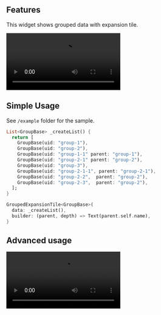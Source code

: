 ## Features

This widget shows grouped data with expansion tile.

![Example](https://user-images.githubusercontent.com/39804422/133917377-4e74d53b-3f17-4cc7-8443-2e7d2f9fdef4.mp4)

## Simple Usage

See `/example` folder for the sample.

```dart
List<GroupBase> _createList() {
  return [
    GroupBase(uid: "group-1"),
    GroupBase(uid: "group-2"),
    GroupBase(uid: "group-1-1" parent: "group-1"),
    GroupBase(uid: "group-2-1" parent: "group-2"),
    GroupBase(uid: "group-3"),
    GroupBase(uid: "group-2-1-1", parent: "group-2-1"),
    GroupBase(uid: "group-2-2",  parent: "group-2"),
    GroupBase(uid: "group-2-3",  parent: "group-2"),
  ];
}

GroupedExpansionTile<GroupBase>(
  data: _createList(),
  builder: (parent, depth) => Text(parent.self.name),
}
```

## Advanced usage

![Example-2](https://user-images.githubusercontent.com/39804422/133917379-fc9e0edc-03d6-4941-b7ad-428f7cf64166.mp4)